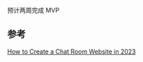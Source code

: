 
预计两周完成 MVP

## 参考

[How to Create a Chat Room Website in 2023](https://deadsimplechat.com/blog/how-to-create-a-chat-room-website-in-2022/)


